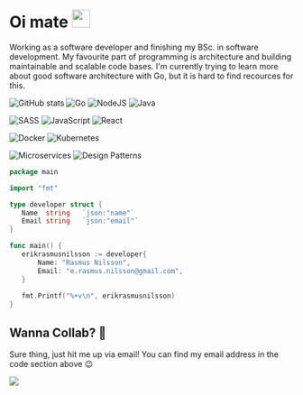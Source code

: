 # Oi mate <img width="32" src="https://media.giphy.com/media/du3J3cXyzhj75IOgvA/giphy.gif">

Working as a software developer and finishing my BSc. in software development. My favourite part of programming is architecture and building maintainable and scalable code bases. I'm currently trying to learn more about good software architecture with Go, but it is hard to find recources for this. 

<img align="left" src="https://github-readme-stats.vercel.app/api?username=erikrasmusnilsson&show_icons=true" alt="GitHub stats" /> 

<img alt="Go" src="https://img.shields.io/badge/go%20-%23323330.svg?&style=for-the-badge&logo=go&logoColor=%23F7DF1E&color=282C34" /> <img alt="NodeJS" src="https://img.shields.io/badge/nodejs%20-%2343853D.svg?&style=for-the-badge&logo=nodejs&logoColor=white&color=81A26B" /> <img alt="Java" src="https://img.shields.io/badge/java-%23ED8B00.svg?&style=for-the-badge&logo=java&logoColor=white&color=C6A76F" />

<img alt="SASS" src="https://img.shields.io/badge/sass%20-%231572B6.svg?&style=for-the-badge&logo=sass&logoColor=white"/> <img alt="JavaScript" src="https://img.shields.io/badge/javascript%20-%23323330.svg?&style=for-the-badge&logo=javascript&logoColor=%23F7DF1E"/> <img alt="React" src="https://img.shields.io/badge/react.js%20-%23E34F26.svg?&style=for-the-badge&logo=react.js&logoColor=white&color=DD6D74" />

<img alt="Docker" src="https://img.shields.io/badge/docker%20-%231572B6.svg?&style=for-the-badge&logo=docker&logoColor=white" /> <img alt="Kubernetes" src="https://img.shields.io/badge/kubernetes%20-%231572B6.svg?&style=for-the-badge&logo=kubernetes&logoColor=white" />

<img alt="Microservices" src="https://img.shields.io/badge/microservice%20-%231572B6.svg?&style=for-the-badge&logoColor=white&color=DD6D74" /> <img alt="Design Patterns" src="https://img.shields.io/badge/design%20patterns%20-%231572B6.svg?&style=for-the-badge&logoColor=white&color=E3BD7A" />
 
 ```go
 package main
 
 import "fmt"
 
 type developer struct {
    Name  string   `json:"name"`
    Email string   `json:"email"`
 }
 
 func main() {
    erikrasmusnilsson := developer{
        Name: "Rasmus Nilsson",
        Email: "e.rasmus.nilsson@gmail.com",
    }
    
    fmt.Printf("%+v\n", erikrasmusnilsson)
 }
 ```
 
 ## Wanna Collab? 🤝
 Sure thing, just hit me up via email! You can find my email address in the code section above 😉
 
![](https://visitor-badge.glitch.me/badge?page_id=erikrasmusnilsson.erikrasmusnilsson)
 
